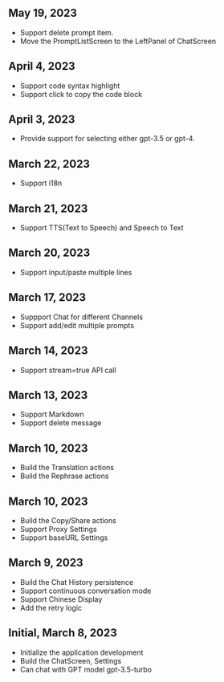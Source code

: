 ## May 19, 2023
- Support delete prompt item.
- Move the PromptListScreen to the LeftPanel of ChatScreen
## April 4, 2023
- Support code syntax highlight
- Support click to copy the code block 
## April 3, 2023
- Provide support for selecting either gpt-3.5 or gpt-4.
## March 22, 2023
- Support i18n 
## March 21, 2023
- Support TTS(Text to Speech) and Speech to Text
## March 20, 2023
- Support input/paste multiple lines
## March 17, 2023
- Suppport Chat for different Channels
- Support add/edit multiple prompts
## March 14, 2023
- Support stream=true API call
## March 13, 2023
- Support Markdown 
- Support delete message 
## March 10, 2023
- Build the Translation actions
- Build the Rephrase actions
## March 10, 2023
- Build the Copy/Share actions
- Support Proxy Settings
- Support baseURL Settings
## March 9, 2023
- Build the Chat History persistence
- Support continuous conversation mode
- Support Chinese Display
- Add the retry logic
## Initial, March 8, 2023
- Initialize the application development
- Build the ChatScreen, Settings
- Can chat with GPT model gpt-3.5-turbo